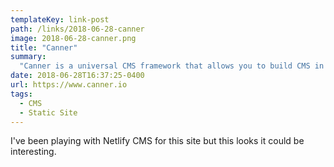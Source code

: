 ```yaml
---
templateKey: link-post
path: /links/2018-06-28-canner
image: 2018-06-28-canner.png
title: "Canner"
summary:
  "Canner is a universal CMS framework that allows you to build CMS in React JSX(XML-like) for Firebase, GraphQL, Restful API, Prisma, in other words, an agnostic CMS framework for any applications and data sources."
date: 2018-06-28T16:37:25-0400
url: https://www.canner.io
tags:
  - CMS
  - Static Site
---
```

I've been playing with Netlify CMS for this site but this looks it could be interesting.
